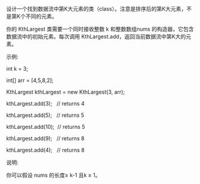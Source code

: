 设计一个找到数据流中第K大元素的类（class）。注意是排序后的第K大元素，不是第K个不同的元素。

你的 KthLargest 类需要一个同时接收整数 k 和整数数组nums 的构造器，它包含数据流中的初始元素。每次调用 KthLargest.add，返回当前数据流中第K大的元素。

示例:

int k = 3;

int[] arr = [4,5,8,2];

KthLargest kthLargest = new KthLargest(3, arr);

kthLargest.add(3);   // returns 4

kthLargest.add(5);   // returns 5

kthLargest.add(10);  // returns 5

kthLargest.add(9);   // returns 8

kthLargest.add(4);   // returns 8

说明: 

你可以假设 nums 的长度≥ k-1 且k ≥ 1。

